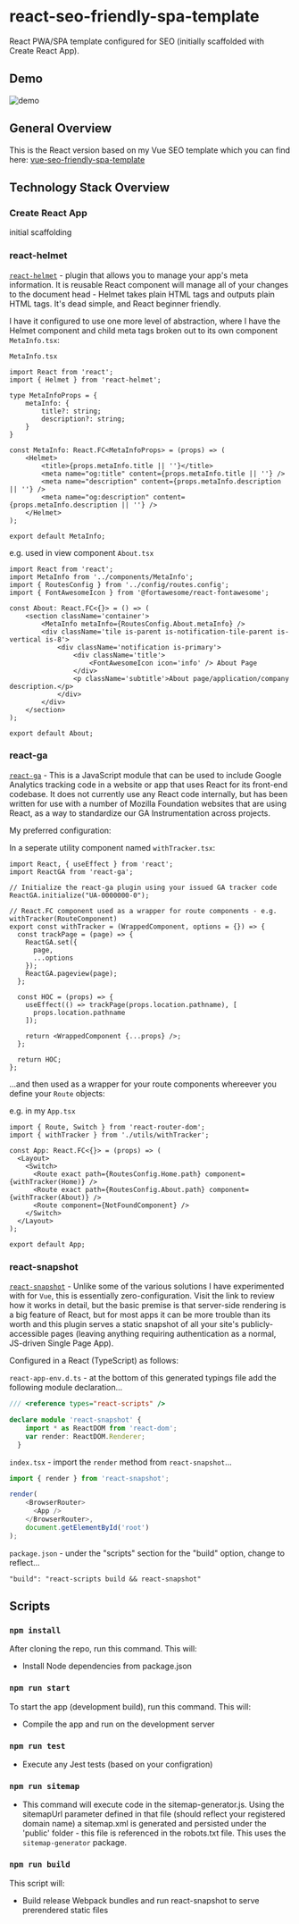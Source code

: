 # react-seo-friendly-spa-template
React PWA/SPA template configured for SEO (initially scaffolded with Create React App).

## Demo

![demo](./demo/react-seo-friendly-demo-2.gif)

## General Overview
This is the React version based on my Vue SEO template which you can find here: [vue-seo-friendly-spa-template](https://github.com/based-ghost/vue-seo-friendly-spa-template)

## Technology Stack Overview

### Create React App

initial scaffolding

### react-helmet

[`react-helmet`](https://github.com/nfl/react-helmet) - plugin that allows you to manage your app's meta information. It is reusable React component will manage all of your changes to the document head - Helmet takes plain HTML tags and outputs plain HTML tags. It's dead simple, and React beginner friendly.
  
I have it configured to use one more level of abstraction, where I have the Helmet component and child meta tags broken out to its own component `MetaInfo.tsx`:

`MetaInfo.tsx`

```TSX
import React from 'react';
import { Helmet } from 'react-helmet';

type MetaInfoProps = {
    metaInfo: { 
        title?: string;
        description?: string;
    }
}

const MetaInfo: React.FC<MetaInfoProps> = (props) => (
    <Helmet>
        <title>{props.metaInfo.title || ''}</title>
        <meta name="og:title" content={props.metaInfo.title || ''} />
        <meta name="description" content={props.metaInfo.description || ''} />
        <meta name="og:description" content={props.metaInfo.description || ''} />
    </Helmet>
);

export default MetaInfo;
```

e.g. used in view component `About.tsx`

```TSX
import React from 'react';
import MetaInfo from '../components/MetaInfo';
import { RoutesConfig } from '../config/routes.config';
import { FontAwesomeIcon } from '@fortawesome/react-fontawesome';

const About: React.FC<{}> = () => (
    <section className='container'>
        <MetaInfo metaInfo={RoutesConfig.About.metaInfo} />
        <div className='tile is-parent is-notification-tile-parent is-vertical is-8'>
            <div className='notification is-primary'>
                <div className='title'>
                    <FontAwesomeIcon icon='info' /> About Page
                </div>
                <p className='subtitle'>About page/application/company description.</p>
            </div>
        </div>
    </section>
);

export default About;
```

### react-ga

[`react-ga`](https://github.com/react-ga/react-ga) - This is a JavaScript module that can be used to include Google Analytics tracking code in a website or app that uses React for its front-end codebase. It does not currently use any React code internally, but has been written for use with a number of Mozilla Foundation websites that are using React, as a way to standardize our GA Instrumentation across projects.

My preferred configuration:

In a seperate utility component named `withTracker.tsx`:

```TSX
import React, { useEffect } from 'react';
import ReactGA from 'react-ga';

// Initialize the react-ga plugin using your issued GA tracker code
ReactGA.initialize("UA-0000000-0");

// React.FC component used as a wrapper for route components - e.g. withTracker(RouteComponent)
export const withTracker = (WrappedComponent, options = {}) => {
  const trackPage = (page) => {
    ReactGA.set({
      page,
      ...options
    });
    ReactGA.pageview(page);
  };

  const HOC = (props) => {
    useEffect(() => trackPage(props.location.pathname), [
      props.location.pathname
    ]);

    return <WrappedComponent {...props} />;
  };

  return HOC;
};
```

...and then used as a wrapper for your route components whereever you define your `Route` objects:

e.g. in my `App.tsx`

```TSX
import { Route, Switch } from 'react-router-dom';
import { withTracker } from './utils/withTracker';

const App: React.FC<{}> = (props) => (
  <Layout>
    <Switch>
      <Route exact path={RoutesConfig.Home.path} component={withTracker(Home)} />
      <Route exact path={RoutesConfig.About.path} component={withTracker(About)} />
      <Route component={NotFoundComponent} />
    </Switch>
  </Layout>
);

export default App;
```

### react-snapshot

[`react-snapshot`](https://github.com/geelen/react-snapshot) - Unlike some of the various solutions I have experimented with for `Vue`, this is essentially zero-configuration. Visit the link to review how it works in detail, but the basic premise is that server-side rendering is a big feature of React, but for most apps it can be more trouble than its worth and this plugin serves a static snapshot of all your site's publicly-accessible pages (leaving anything requiring authentication as a normal, JS-driven Single Page App).

Configured in a React (TypeScript) as follows:

`react-app-env.d.ts` - at the bottom of this generated typings file add the following module declaration...

```typescript
/// <reference types="react-scripts" />

declare module 'react-snapshot' {
    import * as ReactDOM from 'react-dom';
    var render: ReactDOM.Renderer;
  }
```
 
`index.tsx` - import the `render` method from `react-snapshot`...

```typescript
import { render } from 'react-snapshot';

render(
    <BrowserRouter>
      <App />
    </BrowserRouter>, 
    document.getElementById('root')
);
```

`package.json` - under the "scripts" section for the "build" option, change to reflect...

`"build": "react-scripts build && react-snapshot"`

## Scripts

### `npm install`

After cloning the repo, run this command.  This will:

- Install Node dependencies from package.json

### `npm run start`

To start the app (development build), run this command.  This will:

- Compile the app and run on the development server

### `npm run test`

- Execute any Jest tests (based on your configration)

### `npm run sitemap`

- This command will execute code in the sitemap-generator.js. Using the sitemapUrl parameter defined in that file (should reflect your registered domain name) a sitemap.xml is generated and persisted under the 'public' folder - this file is referenced in the robots.txt file. This uses the `sitemap-generator` package.

### `npm run build`

This script will:
 - Build release Webpack bundles and run react-snapshot to serve prerendered static files
